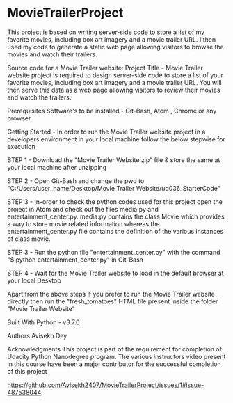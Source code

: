 # MovieTrailerProject
This project is based on writing server-side code to store a list of my favorite movies, including box art imagery and a movie trailer URL.
I then used my code to generate a static web page allowing visitors to browse the movies and watch their trailers.

Source code for a Movie Trailer website:
Project Title - Movie Trailer website project is required to design server-side code to store a list of your favorite movies, 
including box art imagery and a movie trailer URL. You will then serve this data as a web page allowing visitors to review their movies 
and watch the trailers.

Prerequisites Software's to be installed - Git-Bash, Atom , Chrome or any browser

Getting Started - In order to run the Movie Trailer website project in a developers environment in your local machine follow the below stepwise for execution

STEP 1 - Download the "Movie Trailer Website.zip" file & store the same at your local machine after unzipping

STEP 2 - Open Git-Bash and change the pwd to "C:/Users/user_name/Desktop/Movie Trailer Website/ud036_StarterCode"

STEP 3 - In-order to check the python codes used for this project open the project in Atom and check out the files media.py and entertainment_center.py. media.py contains the class Movie which provides a way to store movie related information whereas the entertainment_center.py file contains the definition of the various instances of class movie.

STEP 3 - Run the python file "entertainment_center.py" with the command "$ python entertainment_center.py" in Git-Bash

STEP 4 - Wait for the Movie Trailer website to load in the default browser at your local Desktop

Apart from the above steps if you prefer to run the Movie Trailer website directly then run the "fresh_tomatoes" HTML file present inside the folder "Movie Trailer Website"

Built With Python - v3.7.0

Authors Avisekh Dey

Acknowledgments This project is part of the requirement for completion of Udacity Python Nanodegree program. The various instructors video present in this course have been a major contributor for the successful completion of this project

https://github.com/Avisekh2407/MovieTrailerProject/issues/1#issue-487538044
